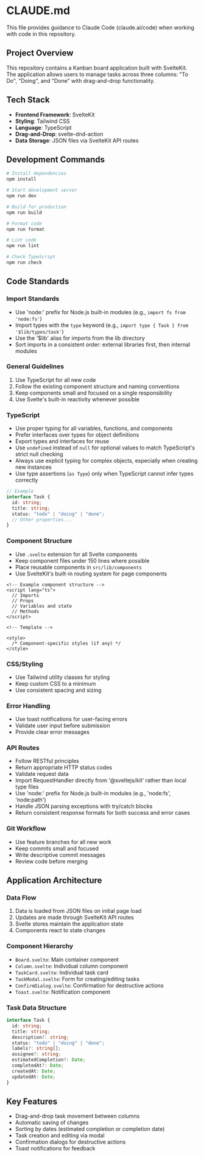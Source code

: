 # CLAUDE.md

This file provides guidance to Claude Code (claude.ai/code) when working with code in this repository.

## Project Overview

This repository contains a Kanban board application built with SvelteKit. The application allows users to manage tasks across three columns: "To Do", "Doing", and "Done" with drag-and-drop functionality.

## Tech Stack

- **Frontend Framework**: SvelteKit
- **Styling**: Tailwind CSS
- **Language**: TypeScript
- **Drag-and-Drop**: svelte-dnd-action
- **Data Storage**: JSON files via SvelteKit API routes

## Development Commands

```bash
# Install dependencies
npm install

# Start development server
npm run dev

# Build for production
npm run build

# Format code
npm run format

# Lint code
npm run lint

# Check TypeScript
npm run check
```

## Code Standards

### Import Standards

- Use 'node:' prefix for Node.js built-in modules (e.g., `import fs from 'node:fs'`)
- Import types with the `type` keyword (e.g., `import type { Task } from '$lib/types/task'`)
- Use the '$lib' alias for imports from the lib directory
- Sort imports in a consistent order: external libraries first, then internal modules

### General Guidelines

1. Use TypeScript for all new code
2. Follow the existing component structure and naming conventions
3. Keep components small and focused on a single responsibility
4. Use Svelte's built-in reactivity whenever possible

### TypeScript

- Use proper typing for all variables, functions, and components
- Prefer interfaces over types for object definitions
- Export types and interfaces for reuse
- Use `undefined` instead of `null` for optional values to match TypeScript's strict null checking
- Always use explicit typing for complex objects, especially when creating new instances
- Use type assertions (`as Type`) only when TypeScript cannot infer types correctly

```typescript
// Example
interface Task {
  id: string;
  title: string;
  status: "todo" | "doing" | "done";
  // Other properties...
}
```

### Component Structure

- Use `.svelte` extension for all Svelte components
- Keep component files under 150 lines where possible
- Place reusable components in `src/lib/components`
- Use SvelteKit's built-in routing system for page components

```svelte
<!-- Example component structure -->
<script lang="ts">
  // Imports
  // Props
  // Variables and state
  // Methods
</script>

<!-- Template -->

<style>
  /* Component-specific styles (if any) */
</style>
```

### CSS/Styling

- Use Tailwind utility classes for styling
- Keep custom CSS to a minimum
- Use consistent spacing and sizing

### Error Handling

- Use toast notifications for user-facing errors
- Validate user input before submission
- Provide clear error messages

### API Routes

- Follow RESTful principles
- Return appropriate HTTP status codes
- Validate request data
- Import RequestHandler directly from '@sveltejs/kit' rather than local type files
- Use 'node:' prefix for Node.js built-in modules (e.g., 'node:fs', 'node:path')
- Handle JSON parsing exceptions with try/catch blocks
- Return consistent response formats for both success and error cases

### Git Workflow

- Use feature branches for all new work
- Keep commits small and focused
- Write descriptive commit messages
- Review code before merging

## Application Architecture

### Data Flow

1. Data is loaded from JSON files on initial page load
2. Updates are made through SvelteKit API routes
3. Svelte stores maintain the application state
4. Components react to state changes

### Component Hierarchy

- `Board.svelte`: Main container component
- `Column.svelte`: Individual column component
- `TaskCard.svelte`: Individual task card
- `TaskModal.svelte`: Form for creating/editing tasks
- `ConfirmDialog.svelte`: Confirmation for destructive actions
- `Toast.svelte`: Notification component

### Task Data Structure

```typescript
interface Task {
  id: string;
  title: string;
  description?: string;
  status: "todo" | "doing" | "done";
  labels?: string[];
  assignee?: string;
  estimatedCompletion?: Date;
  completedAt?: Date;
  createdAt: Date;
  updatedAt: Date;
}
```

## Key Features

- Drag-and-drop task movement between columns
- Automatic saving of changes
- Sorting by dates (estimated completion or completion date)
- Task creation and editing via modal
- Confirmation dialogs for destructive actions
- Toast notifications for feedback